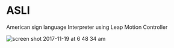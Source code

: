 # ASLI
American sign language Interpreter using Leap Motion Controller

![screen shot 2017-11-19 at 6 48 34 am](https://user-images.githubusercontent.com/17843556/34924728-17deb7f6-f973-11e7-8f94-35dd3bfe9099.png)
